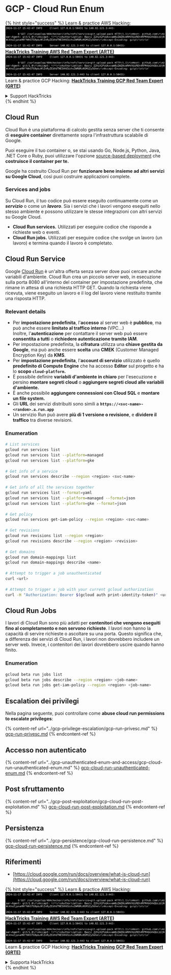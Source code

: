 # GCP - Cloud Run Enum

{% hint style="success" %}
Learn & practice AWS Hacking:<img src="../../../.gitbook/assets/image (1).png" alt="" data-size="line">[**HackTricks Training AWS Red Team Expert (ARTE)**](https://training.hacktricks.xyz/courses/arte)<img src="../../../.gitbook/assets/image (1).png" alt="" data-size="line">\
Learn & practice GCP Hacking: <img src="../../../.gitbook/assets/image (2).png" alt="" data-size="line">[**HackTricks Training GCP Red Team Expert (GRTE)**<img src="../../../.gitbook/assets/image (2).png" alt="" data-size="line">](https://training.hacktricks.xyz/courses/grte)

<details>

<summary>Support HackTricks</summary>

* Check the [**subscription plans**](https://github.com/sponsors/carlospolop)!
* **Join the** 💬 [**Discord group**](https://discord.gg/hRep4RUj7f) or the [**telegram group**](https://t.me/peass) or **follow** us on **Twitter** 🐦 [**@hacktricks\_live**](https://twitter.com/hacktricks\_live)**.**
* **Share hacking tricks by submitting PRs to the** [**HackTricks**](https://github.com/carlospolop/hacktricks) and [**HackTricks Cloud**](https://github.com/carlospolop/hacktricks-cloud) github repos.

</details>
{% endhint %}

## Cloud Run <a href="#reviewing-cloud-run-configurations" id="reviewing-cloud-run-configurations"></a>

Cloud Run è una piattaforma di calcolo gestita senza server che ti consente di **eseguire container** direttamente sopra l'infrastruttura scalabile di Google.

Puoi eseguire il tuo container o, se stai usando Go, Node.js, Python, Java, .NET Core o Ruby, puoi utilizzare l'opzione [source-based deployment](https://cloud.google.com/run/docs/deploying-source-code) che **costruisce il container per te.**

Google ha costruito Cloud Run per **funzionare bene insieme ad altri servizi su Google Cloud**, così puoi costruire applicazioni complete.

### Services and jobs <a href="#services-and-jobs" id="services-and-jobs"></a>

Su Cloud Run, il tuo codice può essere eseguito continuamente come un _**servizio**_ o come un _**lavoro**_. Sia i servizi che i lavori vengono eseguiti nello stesso ambiente e possono utilizzare le stesse integrazioni con altri servizi su Google Cloud.

* **Cloud Run services.** Utilizzati per eseguire codice che risponde a richieste web o eventi.
* **Cloud Run jobs.** Utilizzati per eseguire codice che svolge un lavoro (un lavoro) e termina quando il lavoro è completato.

## Cloud Run Service

Google [Cloud Run](https://cloud.google.com/run) è un'altra offerta senza server dove puoi cercare anche variabili d'ambiente. Cloud Run crea un piccolo server web, in esecuzione sulla porta 8080 all'interno del container per impostazione predefinita, che rimane in attesa di una richiesta HTTP GET. Quando la richiesta viene ricevuta, viene eseguito un lavoro e il log del lavoro viene restituito tramite una risposta HTTP.

### Relevant details

* Per **impostazione predefinita**, l'**accesso** al server web è **pubblico**, ma può anche essere **limitato al traffico interno** (VPC...)\
Inoltre, l'**autenticazione** per contattare il server web può essere **consentita a tutti** o **richiedere autenticazione tramite IAM**.
* Per impostazione predefinita, la **cifratura** utilizza una **chiave gestita da Google**, ma può anche essere **scelta** una **CMEK** (Customer Managed Encryption Key) da **KMS**.
* Per **impostazione predefinita**, l'**account di servizio** utilizzato è quello **predefinito di Compute Engine** che ha accesso **Editor** sul progetto e ha lo **scopo `cloud-platform`.**
* È possibile definire **variabili d'ambiente in chiaro** per l'esecuzione e persino **montare segreti cloud** o **aggiungere segreti cloud alle variabili d'ambiente.**
* È anche possibile **aggiungere connessioni con Cloud SQL** e **montare un file system.**
* Gli **URL** dei servizi distribuiti sono simili a **`https://<svc-name>-<random>.a.run.app`**
* Un servizio Run può avere **più di 1 versione o revisione**, e **dividere il traffico** tra diverse revisioni.

### Enumeration
```bash
# List services
gcloud run services list
gcloud run services list --platform=managed
gcloud run services list --platform=gke

# Get info of a service
gcloud run services describe --region <region> <svc-name>

# Get info of all the services together
gcloud run services list --format=yaml
gcloud run services list --platform=managed --format=json
gcloud run services list --platform=gke --format=json

# Get policy
gcloud run services get-iam-policy --region <region> <svc-name>

# Get revisions
gcloud run revisions list --region <region>
gcloud run revisions describe --region <region> <revision>

# Get domains
gcloud run domain-mappings list
gcloud run domain-mappings describe <name>

# Attempt to trigger a job unauthenticated
curl <url>

# Attempt to trigger a job with your current gcloud authorization
curl -H "Authorization: Bearer $(gcloud auth print-identity-token)" <url>
```
## Cloud Run Jobs

I lavori di Cloud Run sono più adatti per **contenitori che vengono eseguiti fino al completamento e non servono richieste**. I lavori non hanno la capacità di servire richieste o ascoltare su una porta. Questo significa che, a differenza dei servizi di Cloud Run, i lavori non dovrebbero includere un server web. Invece, i contenitori dei lavori dovrebbero uscire quando hanno finito.

### Enumeration
```bash
gcloud beta run jobs list
gcloud beta run jobs describe --region <region> <job-name>
gcloud beta run jobs get-iam-policy --region <region> <job-name>
```
## Escalation dei privilegi

Nella pagina seguente, puoi controllare come **abuse cloud run permissions to escalate privileges**:

{% content-ref url="../gcp-privilege-escalation/gcp-run-privesc.md" %}
[gcp-run-privesc.md](../gcp-privilege-escalation/gcp-run-privesc.md)
{% endcontent-ref %}

## Accesso non autenticato

{% content-ref url="../gcp-unauthenticated-enum-and-access/gcp-cloud-run-unauthenticated-enum.md" %}
[gcp-cloud-run-unauthenticated-enum.md](../gcp-unauthenticated-enum-and-access/gcp-cloud-run-unauthenticated-enum.md)
{% endcontent-ref %}

## Post sfruttamento

{% content-ref url="../gcp-post-exploitation/gcp-cloud-run-post-exploitation.md" %}
[gcp-cloud-run-post-exploitation.md](../gcp-post-exploitation/gcp-cloud-run-post-exploitation.md)
{% endcontent-ref %}

## Persistenza

{% content-ref url="../gcp-persistence/gcp-cloud-run-persistence.md" %}
[gcp-cloud-run-persistence.md](../gcp-persistence/gcp-cloud-run-persistence.md)
{% endcontent-ref %}

## Riferimenti

* [https://cloud.google.com/run/docs/overview/what-is-cloud-run](https://cloud.google.com/run/docs/overview/what-is-cloud-run)

{% hint style="success" %}
Learn & practice AWS Hacking:<img src="../../../.gitbook/assets/image (1).png" alt="" data-size="line">[**HackTricks Training AWS Red Team Expert (ARTE)**](https://training.hacktricks.xyz/courses/arte)<img src="../../../.gitbook/assets/image (1).png" alt="" data-size="line">\
Learn & practice GCP Hacking: <img src="../../../.gitbook/assets/image (2).png" alt="" data-size="line">[**HackTricks Training GCP Red Team Expert (GRTE)**<img src="../../../.gitbook/assets/image (2).png" alt="" data-size="line">](https://training.hacktricks.xyz/courses/grte)

<details>

<summary>Supporta HackTricks</summary>

* Controlla i [**piani di abbonamento**](https://github.com/sponsors/carlospolop)!
* **Unisciti al** 💬 [**gruppo Discord**](https://discord.gg/hRep4RUj7f) o al [**gruppo telegram**](https://t.me/peass) o **seguici** su **Twitter** 🐦 [**@hacktricks\_live**](https://twitter.com/hacktricks\_live)**.**
* **Condividi trucchi di hacking inviando PR ai** [**HackTricks**](https://github.com/carlospolop/hacktricks) e [**HackTricks Cloud**](https://github.com/carlospolop/hacktricks-cloud) repos github.

</details>
{% endhint %}

